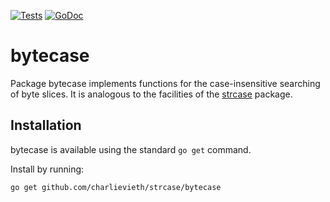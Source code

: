 [![Tests](https://github.com/charlievieth/strcase/actions/workflows/test.yml/badge.svg)](https://github.com/charlievieth/strcase/actions/workflows/test.yml)
[![GoDoc](https://img.shields.io/badge/godoc-reference-blue.svg)](https://pkg.go.dev/github.com/charlievieth/strcase)

# bytecase

Package bytecase implements functions for the case-insensitive searching of
byte slices. It is analogous to the facilities of the
[strcase](https://github.com/charlievieth/strcase) package.

## Installation

bytecase is available using the standard `go get` command.

Install by running:

    go get github.com/charlievieth/strcase/bytecase
